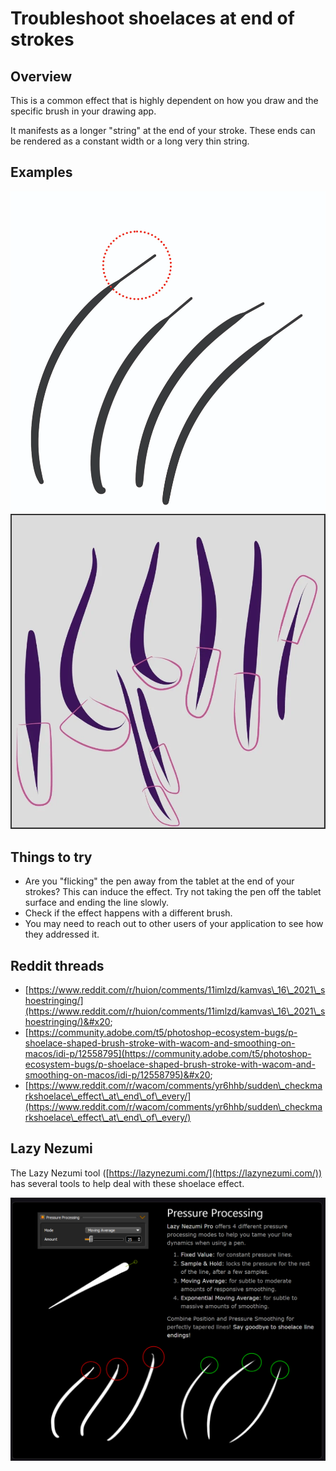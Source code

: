 # Troubleshoot shoelaces at end of strokes

## Overview

This is a common effect that is highly dependent on how you draw and the specific brush in your drawing app.

It manifests as a longer "string" at the end of your stroke. These ends can be rendered as a constant width or a long very thin string.

## Examples

![](<../.gitbook/assets/image (87).png>)![](<../.gitbook/assets/image (45).png>)

## Things to try

* Are you "flicking" the pen away from the tablet at the end of your strokes? This can induce the effect. Try not taking the pen off the tablet surface and ending the line slowly.
* Check if the effect happens with a different brush.
* You may need to reach out to other users of your application to see how they addressed it.

## Reddit threads

* [https://www.reddit.com/r/huion/comments/11imlzd/kamvas\_16\_2021\_shoestringing/](https://www.reddit.com/r/huion/comments/11imlzd/kamvas\_16\_2021\_shoestringing/)&#x20;
* [https://community.adobe.com/t5/photoshop-ecosystem-bugs/p-shoelace-shaped-brush-stroke-with-wacom-and-smoothing-on-macos/idi-p/12558795](https://community.adobe.com/t5/photoshop-ecosystem-bugs/p-shoelace-shaped-brush-stroke-with-wacom-and-smoothing-on-macos/idi-p/12558795)&#x20;
* [https://www.reddit.com/r/wacom/comments/yr6hhb/sudden\_checkmarkshoelace\_effect\_at\_end\_of\_every/](https://www.reddit.com/r/wacom/comments/yr6hhb/sudden\_checkmarkshoelace\_effect\_at\_end\_of\_every/)

## Lazy Nezumi

The Lazy Nezumi tool ([https://lazynezumi.com/](https://lazynezumi.com/)) has several tools to help deal with these shoelace effect.

![](<../.gitbook/assets/image (157).png>)



